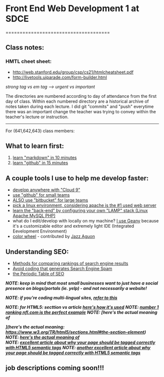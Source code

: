 # Front End Web Development 1 at SDCE
=====================================

## Class notes:
### HMTL cheet sheet:
* http://web.stanford.edu/group/csp/cs21/htmlcheatsheet.pdf
* http://livetools.uiparade.com/form-builder.html

_strong tag vs em tag --> urgent vs important_

The directories are numbered according to day of attendance from the first day of class. Within each numbered directory are a historical archive of notes taken during each lecture. I did git "commits" and "push" everytime there was an important change the teacher was trying to convey within the teacher's lecture or instruction.

------------------------------------
For (641,642,643) class members:

## What to learn first:
1. [learn "markdown" in 10 minutes](http://markdowntutorial.com/)
2. [learn "github" in 15 minutes](https://try.github.io/levels/1/challenges/1)

## A couple tools I use to help me develop faster:
* [develop anywhere with "Cloud 9"](https://c9.io/login)
* [use "github" for small teams](https://github.com/jun3rd)
* [ALSO use "bitbucket" for large teams](https://bitbucket.org/Jun3rd/)
* [pick a linux environment, considering apache is the #1 used web server](http://distrowatch.com/)
* [learn the "back-end" by configuring your own "LAMP" stack (Linux Apache MySQL PHP) ](https://www.digitalocean.com/community/tutorials/how-to-install-linux-apache-mysql-php-lamp-stack-on-ubuntu)
* what do I edit/develop with locally on my machine? [I use Geany](http://www.geany.org/) because it's a customizable editor and extremely light IDE (Integrated Eevelopment Environment)
* [color wheel](https://color.adobe.com/create/color-wheel/) - contributed by [Jazz Aguon](https://github.com/jazzums)

## Understanding SEO:
* [Methods for comparing rankings of search engine results](http://cs.wellesley.edu/~cs315/Papers/BarIlan-MathodsComparingRankings.pdf)
* [Avoid coding that generates Search Engine Spam](http://searchengineland.com/guide/seo/violations-search-engine-spam-penalties)
* [the Periodic Table of SEO](http://searchengineland.com/seotable)

**_NOTE: keep in mind that most small businesses want to just have a social presence on blogs/portals (ie. yelp) - and not necessarily a website!_**

**_NOTE: if you're coding multi-lingual sites, [refer to this](http://www.grayboxpdx.com/blog/post/multi-language-websites)_**

**_NOTE: for HTML5: secttion vs article [here's how it's used](http://www.w3schools.com/html/html5_semantic_elements.asp)_**
**_NOTE: [number 1 ranking nfl.com is the perfect example](http://www.w3schools.com/html/html5_semantic_elements.asp)_**
**_NOTE: [here's the actual meaning of <section>](here's the actual meaning: https://www.w3.org/TR/html5/sections.html#the-section-element)_**
**_NOTE: [here's the actual meaning of <article>](https://www.w3.org/TR/html5/sections.html#the-article-element)_**
**_NOTE: [excellent article about why your page should be tagged correctly with HTML5 semantic tags](https://www.smashingmagazine.com/2013/01/the-importance-of-sections/)_**
**_NOTE: [another excellent article about why your page should  be tagged correctly with HTML5 semantic tags](http://html5doctor.com/html5-seo-search-engine-optimisation/)_**


## job descriptions coming soon!!!
